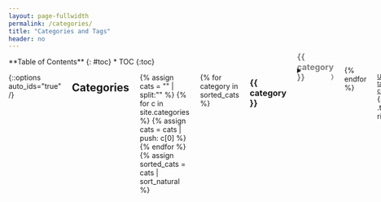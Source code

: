 ```yaml
---
layout: page-fullwidth
permalink: /categories/
title: "Categories and Tags"
header: no
---
```


<div class="row">
<div class="medium-4 medium-push-8 columns" markdown="1">
<div class="panel radius" markdown="1">
**Table of Contents**
{: #toc}
*  TOC
{:toc}
</div>
</div><!-- /.medium-4.columns -->

<div class="medium-8 medium-pull-4 columns" markdown="1">

{::options auto_ids="true" /}

## Categories

{% assign cats = "" | split:"" %}
{% for c in site.categories %}
    {% assign cats = cats | push: c[0] %}
{% endfor %}
{% assign sorted_cats = cats | sort_natural %}




{% for category in sorted_cats %}
### {{ category }}
<details>

<summary><h3 id="exHeader" style="float:left; color:gray; margin: -45px 0px 0px 0px">{{ category }}<div id="dropdown-{{ category }}" onClick="changeDropdown(this.id)" style="color:gray; float:right; margin: -2px 0px 0px 10px">&#9002;</div></h3></summary>
<div class="row">
<div class="small-1 column"></div>
<div class="small-11 column">
<ul>
{% for post in site.categories[category] %}
<li><a href="{{ site.url }}{{ site.baseurl }}{{ post.url }}">{{ post.title }}</a></li>
{% endfor %}
</ul>
</div>
</div>
</details>
{% endfor %}

<small markdown="1">[Up to table of contents](#toc)</small>
{: .text-right }

## Tags

{% assign tags = "" | split:"" %}
{% for t in site.tags %}
    {% assign tags = tags | push: t[0] %}
{% endfor %}
{% assign sorted_tags = tags | sort_natural %}

{% for tag in sorted_tags %}
### {{ tag }}
<details>

<summary><p id="dropdown-{{ category }}" onClick="changeDropdown(this.id)" style="color:grey">&#9002;</p></summary>
<div class="row">
<div class="small-1 column"></div>
<div class="small-11 column">
<ul>
{% for post in site.tags[tag] %}
<li><a href="{{ site.url }}{{ site.baseurl }}{{ post.url }}">{{ post.title }}</a></li>
{% endfor %}
</ul>
</div>
</div>
</details>
{% endfor %}

<small markdown="1">[Up to table of contents](#toc)</small>
{: .text-right }


<script>
function myFunction(id) {
  var x = document.getElementById(id);
  var el = document.getElementById('exHeader');
  var style = window.getComputedStyle(el, null).getPropertyValue('font-size');
  var fontSize = parseFloat(style); 
  if (x.innerText === "〉") {
    x.innerText = "﹀";
    x.style.fontSize = (fontSize+7)+'px';
  } else {
  	x.innerHTML = "〉";
    x.style.fontSize = style;
  }
}
</script>
